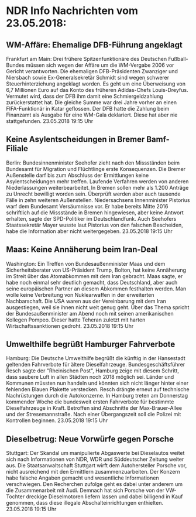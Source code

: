 # NDR Info Nachrichten vom 23.05.2018:


## WM-Affäre: Ehemalige DFB-Führung angeklagt
Frankfurt am Main: Drei frühere Spitzenfunktionäre des Deutschen Fußball-Bundes müssen sich wegen der Affäre um die WM-Vergabe 2006 vor Gericht verantworten. Die ehemaligen DFB-Präsidenten Zwanziger und Niersbach sowie Ex-Generalsekretär Schmidt sind wegen schwerer Steuerhinterziehung angeklagt worden. Es geht um eine Überweisung von 6,7 Millionen Euro auf das Konto des früheren Adidas-Chefs Louis-Dreyfus. Vermutet wird, dass der DFB ihm damit eine Schmiergeldzahlung zurückerstattet hat. Die gleiche Summe war drei Jahre vorher an einen FIFA-Funktionär in Katar geflossen. Der DFB hatte die Zahlung beim Finanzamt als Ausgabe für eine WM-Gala deklariert. Diese hat aber nie stattgefunden. 23.05.2018 19:15 Uhr 

## Keine Asylentscheidungen in Bremer Bamf-Filiale
Berlin: Bundesinnenminister Seehofer zieht nach den Missständen beim Bundesamt für Migration und Flüchtlinge erste Konsequenzen. Die Bremer Außenstelle darf bis zum Abschluss der Ermittlungen keine Asylentscheidungen mehr treffen. Laufende Verfahren werden von anderen Niederlassungen weiterbearbeitet. In Bremen sollen mehr als 1.200 Anträge zu Unrecht bewilligt worden sein. Überprüft werden aber auch tausende Fälle in zehn weiteren Außenstellen. Niedersachsens Innenminister Pistorius warf dem Bundesamt Versäumnisse vor. Er habe bereits Mitte 2016 schriftlich auf die Missstände in Bremen hingewiesen, aber keine Antwort erhalten, sagte der SPD-Politiker im Deutschlandfunk. Auch Seehofers Staatssekretär Mayer wusste laut Pistorius von den falschen Bescheiden, habe die Information aber nicht weitergegeben. 23.05.2018 19:15 Uhr 

## Maas: Keine Annäherung beim Iran-Deal
Washington: Ein Treffen von Bundesaußenminister Maas und dem Sicherheitsberater von US-Präsident Trump, Bolton, hat keine Annäherung im Streit über das Atomabkommen mit dem Iran gebracht. Maas sagte, er habe noch einmal sehr deutlich gemacht, dass Deutschland, aber auch seine europäischen Partner an diesem Abkommen festhalten werden. Man wolle keine Verbreitung von Nuklearwaffen in der erweiterten Nachbarschaft. Die USA waren aus der Vereinbarung mit dem Iran ausgestiegen, weil sie ihnen nicht weit genug geht. Über das Thema spricht der Bundesaußenminister am Abend noch mit seinen amerikanischen Kollegen Pompeo. Dieser hatte Teheran zuletzt mit harten Wirtschaftssanktionen gedroht. 23.05.2018 19:15 Uhr 

## Umwelthilfe begrüßt Hamburger Fahrverbote
Hamburg: Die Deutsche Umwelthilfe begrüßt die künftig in der Hansestadt geltenden Fahrverbote für ältere Dieselfahrzeuge. Bundesgeschäftsführer Resch sagte der "Rheinischen Post", Hamburg zeige mit diesem Schritt, dass saubere Luft in allen Städten noch 2018 möglich sei. Länder und Kommunen müssten nun handeln und könnten sich nicht länger hinter einer fehlenden Blauen Plakette verstecken. Resch drängte erneut auf technische Nachrüstungen durch die Autokonzerne. In Hamburg treten am Donnerstag kommender Woche die bundesweit ersten Fahrverbote für bestimmte Dieselfahrzeuge in Kraft. Betroffen sind Abschnitte der Max-Brauer-Allee und der Stresemannstraße. Nach einer Übergangszeit soll die Polizei mit Kontrollen beginnen. 23.05.2018 19:15 Uhr 

## Dieselbetrug: Neue Vorwürfe gegen Porsche
Stuttgart: Der Skandal um manipulierte Abgaswerte bei Dieselautos weitet sich nach Informationen von NDR, WDR und Süddeutscher Zeitung weiter aus. Die Staatsanwaltschaft Stuttgart wirft dem Autohersteller Porsche vor, nicht ausreichend mit den Ermittlern zusammenzuarbeiten. Der Konzern habe  falsche Angaben gemacht und wesentliche Informationen verschwiegen. Den Recherchen zufolge geht es dabei unter anderem um die Zusammenarbeit mit Audi. Demnach hat sich Porsche von der VW-Tochter dreckige Dieselmotoren liefern lassen und dabei billigend in Kauf genommen, dass diese illegale Abschalteinrichtungen enthielten. 23.05.2018 19:15 Uhr 
